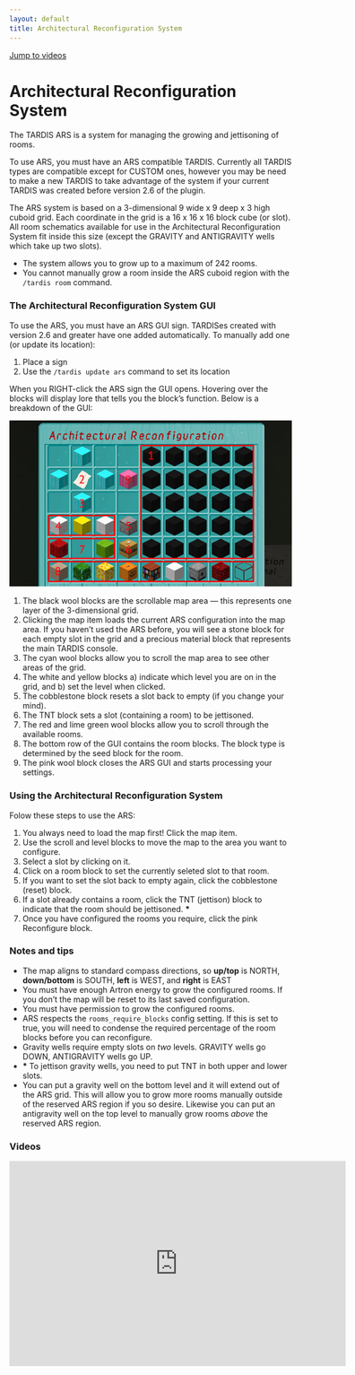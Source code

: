 ```yaml
---
layout: default
title: Architectural Reconfiguration System
---
```


[Jump to videos](#video)

# Architectural Reconfiguration System

The TARDIS ARS is a system for managing the growing and jettisoning of rooms.

To use ARS, you must have an ARS compatible TARDIS. Currently all TARDIS types are compatible except for CUSTOM ones, however you may be need to make a new TARDIS to take advantage of the system if your current TARDIS was created before version 2.6 of the plugin.

The ARS system is based on a 3-dimensional 9 wide x 9 deep x 3 high cuboid grid. Each coordinate in the grid is a 16 x 16 x 16 block cube (or slot). All room schematics available for use in the Architectural Reconfiguration System fit inside this size (except the GRAVITY and ANTIGRAVITY wells which take up two slots).

- The system allows you to grow up to a maximum of 242 rooms.
- You cannot manually grow a room inside the ARS cuboid region with the `/tardis room` command.

### The Architectural Reconfiguration System GUI

To use the ARS, you must have an ARS GUI sign. TARDISes created with version 2.6 and greater have one added automatically. To manually add one (or update its location):

1. Place a sign
2. Use the `/tardis update ars` command to set its location

When you RIGHT-click the ARS sign the GUI opens. Hovering over the blocks will display lore that tells you the block’s function. Below is a breakdown of the GUI:

![ARS GUI](images/docs/arsgui.jpg)

1. The black wool blocks are the scrollable map area — this represents one layer of the 3-dimensional grid.
2. Clicking the map item loads the current ARS configuration into the map area. If you haven’t used the ARS before, you will see a stone block for each empty slot in the grid and a precious material block that represents the main TARDIS console.
3. The cyan wool blocks allow you to scroll the map area to see other areas of the grid.
4. The white and yellow blocks a) indicate which level you are on in the grid, and b) set the level when clicked.
5. The cobblestone block resets a slot back to empty (if you change your mind).
6. The TNT block sets a slot (containing a room) to be jettisoned.
7. The red and lime green wool blocks allow you to scroll through the available rooms.
8. The bottom row of the GUI contains the room blocks. The block type is determined by the seed block for the room.
9. The pink wool block closes the ARS GUI and starts processing your settings.

### Using the Architectural Reconfiguration System

Folow these steps to use the ARS:

1. You always need to load the map first! Click the map item.
2. Use the scroll and level blocks to move the map to the area you want to configure.
3. Select a slot by clicking on it.
4. Click on a room block to set the currently seleted slot to that room.
5. If you want to set the slot back to empty again, click the cobblestone (reset) block.
6. If a slot already contains a room, click the TNT (jettison) block to indicate that the room should be jettisoned. **\***
7. Once you have configured the rooms you require, click the pink Reconfigure block.

### Notes and tips

- The map aligns to standard compass directions, so **up/top** is NORTH, **down/bottom** is SOUTH, **left** is WEST, and **right** is EAST
- You must have enough Artron energy to grow the configured rooms. If you don’t the map will be reset to its last saved configuration.
- You must have permission to grow the configured rooms.
- ARS respects the `rooms_require_blocks` config setting. If this is set to true, you will need to condense the required percentage of the room blocks before you can reconfigure.
- Gravity wells require empty slots on _two_ levels. GRAVITY wells go DOWN, ANTIGRAVITY wells go UP.
- **\*** To jettison gravity wells, you need to put TNT in both upper and lower slots.
- You can put a gravity well on the bottom level and it will extend out of the ARS grid. This will allow you to grow more rooms manually outside of the reserved ARS region if you so desire. Likewise you can put an antigravity well on the top level to manually grow rooms _above_ the reserved ARS region.

### Videos
<iframe src="https://player.vimeo.com/video/68938409" width="600" height="366" frameborder="0" webkitallowfullscreen mozallowfullscreen allowfullscreen></iframe>